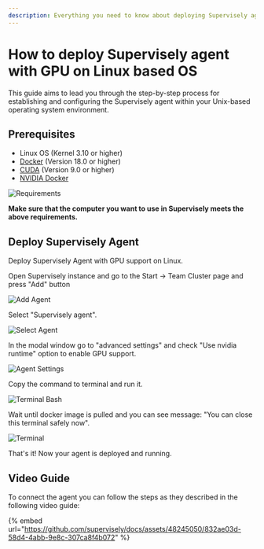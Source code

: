 ```yaml
---
description: Everything you need to know about deploying Supervisely agent on Linux based operating systems
---
```


# How to deploy Supervisely agent with GPU on Linux based OS

This guide aims to lead you through the step-by-step process for establishing and configuring the Supervisely agent within your Unix-based operating system environment.

## Prerequisites

- Linux OS (Kernel 3.10 or higher)
- [Docker](https://docs.docker.com/engine/install/) (Version 18.0 or higher)
- [CUDA](https://developer.nvidia.com/cuda-downloads) (Version 9.0 or higher)
- [NVIDIA Docker](https://docs.nvidia.com/datacenter/cloud-native/container-toolkit/latest/install-guide.html)

![Requirements](https://github.com/supervisely/developer-portal/assets/48913536/ebc176c8-7648-4cb8-8f50-32e690394838)

**Make sure that the computer you want to use in Supervisely meets the above requirements.**

## Deploy Supervisely Agent

Deploy Supervisely Agent with GPU support on Linux.

Open Supervisely instance and go to the Start -> Team Cluster page and press "Add" button

![Add Agent](https://github.com/supervisely/developer-portal/assets/48913536/ced70275-777f-4643-aefd-991ffc902971)

Select "Supervisely agent".

![Select Agent](https://github.com/supervisely/developer-portal/assets/48913536/753cff60-1a9e-49ad-9121-193141bb2e4e)

In the modal window go to "advanced settings" and check "Use nvidia runtime" option to enable GPU support.

![Agent Settings](https://github.com/supervisely/developer-portal/assets/48913536/014aab71-6dad-4f9f-b5d8-9a2cce36f66e)

Copy the command to terminal and run it.

![Terminal Bash](https://github.com/supervisely/developer-portal/assets/48913536/58da5569-7bf3-4176-9a2b-063a0b731bcb)

Wait until docker image is pulled and you can see message: "You can close this terminal safely now".

![Terminal](https://github.com/supervisely/developer-portal/assets/48913536/6053c5b3-c983-4060-acea-b85152178735)

That's it! Now your agent is deployed and running.

## Video Guide

To connect the agent you can follow the steps as they described in the following video guide:

{% embed url="https://github.com/supervisely/docs/assets/48245050/832ae03d-58d4-4abb-9e8c-307ca8f4b072" %}
